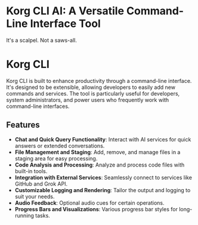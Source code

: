 # Korg CLI AI: A Versatile Command-Line Interface Tool
It's a scalpel. Not a saws-all.

# Korg CLI
Korg CLI is built to enhance productivity through a command-line interface. It's designed to be extensible, allowing developers to easily add new commands and services. The tool is particularly useful for developers, system administrators, and power users who frequently work with command-line interfaces.

## Features
- **Chat and Quick Query Functionality**: Interact with AI services for quick answers or extended conversations.
- **File Management and Staging**: Add, remove, and manage files in a staging area for easy processing.
- **Code Analysis and Processing**: Analyze and process code files with built-in tools.
- **Integration with External Services**: Seamlessly connect to services like GitHub and Grok API.
- **Customizable Logging and Rendering**: Tailor the output and logging to suit your needs.
- **Audio Feedback**: Optional audio cues for certain operations.
- **Progress Bars and Visualizations**: Various progress bar styles for long-running tasks.



